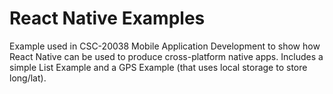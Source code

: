 # React Native Examples
Example used in CSC-20038 Mobile Application Development to show how React Native
can be used to produce cross-platform native apps. Includes a simple List Example and a GPS Example (that uses local storage to store long/lat).

